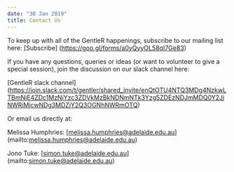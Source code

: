 ```yaml
---
date: "30 Jan 2019"
title: Contact Us
---
```


To keep up with all of the GentleR happenings, subscribe to our mailing list here: [Subscribe] (https://goo.gl/forms/a0yQyyOL58qI7Ge83)

If you have any questions, queries or ideas (or want to volunteer to give a special session), join the discussion on our slack channel here: 

[GentleR slack channel] (https://join.slack.com/t/gentler/shared_invite/enQtOTU4NTQ3MDg4NzkwLTBmNjE4ZDc1MzNiYzc3ZDVkMzBkNDNmNTk3Yzg5ZDEzNDJmMDQ0Y2JjNWRiMjcwNDg3MDZjY2Q3OGNhNWRmOTQ)

Or email us directly at:

Melissa Humphries: [melissa.humphries@adelaide.edu.au] (mailto:melissa.humphries@adelaide.edu.au)

Jono Tuke: [simon.tuke@adelaide.edu.au] (mailto:simon.tuke@adelaide.edu.au)

